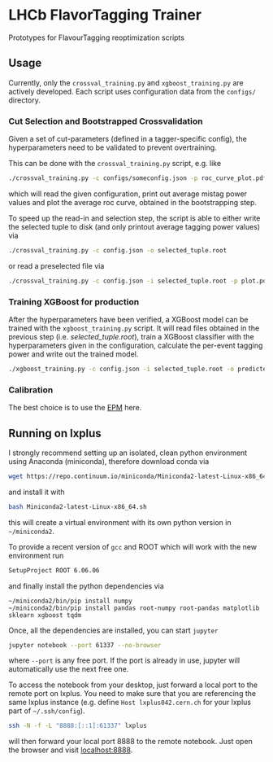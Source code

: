 # LHCb FlavorTagging Trainer

Prototypes for FlavourTagging reoptimization scripts

## Usage
Currently, only the `crossval_training.py` and `xgboost_training.py` are
actively developed. Each script uses configuration data from the `configs/`
directory.

### Cut Selection and Bootstrapped Crossvalidation
Given a set of cut-parameters (defined in a tagger-specific config), the
hyperparameters need to be validated to prevent overtraining.

This can be done with the `crossval_training.py` script, e.g. like
``` bash
./crossval_training.py -c configs/someconfig.json -p roc_curve_plot.pdf
```
which will read the given configuration, print out average mistag power values
and plot the average roc curve, obtained in the bootstrapping step.

To speed up the read-in and selection step, the script is able to either write
the selected tuple to disk (and only printout average tagging power values) via
``` bash
./crossval_training.py -c config.json -o selected_tuple.root
```
or read a preselected file via
``` bash
./crossval_training.py -c config.json -i selected_tuple.root -p plot.pdf
```

### Training XGBoost for production
After the hyperparameters have been verified, a XGBoost model can be trained
with the `xgboost_training.py` script. It will read files obtained in the
previous step (i.e. *selected_tuple.root*), train a XGBoost classifier with the
hyperparameters given in the configuration, calculate the per-event tagging
power and write out the trained model.

``` bash
./xgboost_training.py -c config.json -i selected_tuple.root -o predicted_tuple.root -s xboost_model.model
```

### Calibration
The best choice is to use the
[EPM](https://gitlab.cern.ch/lhcb-ft/EspressoPerformanceMonitor) here.

## Running on lxplus
I strongly recommend setting up an isolated, clean python environment using
Anaconda (miniconda), therefore download conda via
```bash
wget https://repo.continuum.io/miniconda/Miniconda2-latest-Linux-x86_64.sh
```
and install it with
```bash
bash Miniconda2-latest-Linux-x86_64.sh
```
this will create a virtual environment with its own python version in
`~/miniconda2`.

To provide a recent version of `gcc` and ROOT which will work with the new
environment run
```bash
SetupProject ROOT 6.06.06
```
and finally install the python dependencies via
```
~/miniconda2/bin/pip install numpy
~/miniconda2/bin/pip install pandas root-numpy root-pandas matplotlib sklearn xgboost tqdm
```
Once, all the dependencies are installed, you can start `jupyter`
```bash
jupyter notebook --port 61337 --no-browser
```
where `--port` is any free port. If the port is already in use, jupyter will
automatically use the next free one.

To access the notebook from your desktop, just forward a local port to the
remote port on lxplus. You need to make sure that you are referencing the same
lxplus instance (e.g. define `Host lxplus042.cern.ch` for your lxplus part of
`~/.ssh/config`).
```bash
ssh -N -f -L "8888:[::1]:61337" lxplus
```
will then forward your local port 8888 to the remote notebook. Just open the
browser and visit [localhost:8888](http://localhost:8888).
